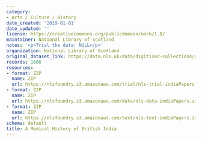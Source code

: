 ```yaml
---
category:
- Arts / Culture / History
date_created: '2019-01-01'
date_updated: ''
license: https://creativecommons.org/publicdomain/mark/1.0/
maintainer: National Library of Scotland
notes: '<p>Trial the data: NULL</p>'
organization: National Library of Scotland
original_dataset_link: https://data.nls.uk/data/digitised-collections/a-medical-history-of-british-india/
records: 1666
resources:
- format: ZIP
  name: ZIP
  url: https://nlsfoundry.s3.amazonaws.com/trial/nls-trial-indiaPapers.zip
- format: ZIP
  name: ZIP
  url: https://nlsfoundry.s3.amazonaws.com/data/nls-data-indiaPapers.zip
- format: ZIP
  name: ZIP
  url: https://nlsfoundry.s3.amazonaws.com/text/nls-text-indiaPapers.zip
schema: default
title: A Medical History of British India
---
```

